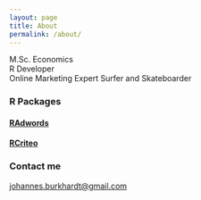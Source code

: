 ```yaml
---
layout: page
title: About
permalink: /about/
---
```


M.Sc. Economics  
R Developer  
Online Marketing Expert
Surfer and Skateboarder

### R Packages

#### [RAdwords](http://jburkhardt.github.io/RAdwords)
#### [RCriteo](http://jburkhardt.github.io/RCriteo)

### Contact me

[johannes.burkhardt@gmail.com](johannes.burkhardt@gmail.com)